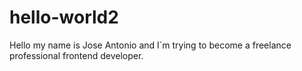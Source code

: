 # hello-world2

Hello my name is Jose Antonio and I´m trying to become a freelance professional frontend developer.  
